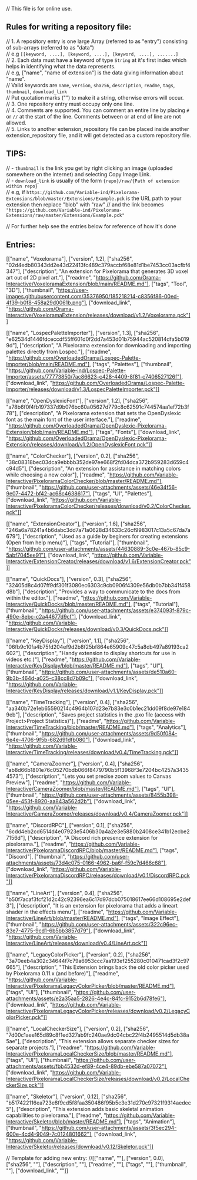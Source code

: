 // This file is for online use.<br>

## Rules for writing a repository file:
// 1. A repository entry is one large Array (referred to as "entry") consisting of sub-arrays (referred to as "data")<br>
// e.g `[[keyword, ....], [keyword, ....], [keyword, ....], .......]`<br>
// 2. Each data must have a keyword of type `String` at it's first index which helps in identifying what the data represents.<br>
// e.g, ["name", "name of extension"] is the data giving information about "name".<br>
// Valid keywords are `name`, `version`, `sha256`, `description`, `readme`, `tags`, `thumbnail`, `download_link`<br>
// Put quotation marks ("") to make it a string, otherwise errors will occur.<br>
// 3. One repository entry must occupy only one line.<br>
// 4. Comments are supported. You can comment an entire line by placing `#` or `//` at the start of the line. Comments between or at end of line are not allowed.<br>
// 5. Links to another extension_repository file can be placed inside another extension_repository file, and it will get detected as a custom repository file.<br>

## TIPS:
// - `thumbnail` is the link you get by right clicking an image (uploaded somewhere on the internet) and selecting Copy Image Link.<br>
// - `download_link` is usually of the form `{repo}/raw/{Path of extension within repo}`<br>
// e.g, if `https://github.com/Variable-ind/Pixelorama-Extensions/blob/master/Extensions/Example.pck` is the URL path to your extension then replace "blob" with "raw"
// and the link becomes `"https://github.com/Variable-ind/Pixelorama-Extensions/raw/master/Extensions/Example.pck"`<br>

// For further help see the entries below for reference of how it's done
## Entries:

[["name", "Voxelorama"], ["version", 1.2], ["sha256", "02d4edb80343dd2e43d22413fc489c379accbf68e81d1be7453cc03acfbf4347"], ["description", "An extension for Pixelorama that generates 3D voxel art out of 2D pixel art."], ["readme", "https://github.com/Orama-Interactive/VoxeloramaExtension/blob/main/README.md"], ["tags", "Tool", "3D"], ["thumbnail", "https://user-images.githubusercontent.com/35376950/185218214-c8356f86-00ed-4f39-b0f8-458a29d0061b.png"], ["download_link", "https://github.com/Orama-Interactive/VoxeloramaExtension/releases/download/v1.2/Voxelorama.pck"]]

[["name", "LospecPaletteImporter"], ["version", 1.3], ["sha256", "e62534d1446fdceccdf55ff601d0f2dd7a453d01b75944ac520814dfa5b0199d"], ["description", "A Pixelorama extension for downloading and importing palettes directly from Lospec."], ["readme", "https://github.com/OverloadedOrama/Lospec-Palette-Importer/blob/main/README.md"], ["tags", "Palettes"], ["thumbnail", "https://github.com/Variable-ind/Lospec-Palette-Importer/assets/77773850/7ac86623-c428-4409-8f81-c7406527126f"], ["download_link", "https://github.com/OverloadedOrama/Lospec-Palette-Importer/releases/download/v1.3/LospecPaletteImporter.pck"]]

[["name", "OpenDyslexicFont"], ["version", 1.2], ["sha256", "a78b6f0f4fb197337d9b076bc60a05627d779c8c62591c744574aa1ef72b3f78"], ["description", "A Pixelorama extension that sets the OpenDyslexic font as the main font of the user interface."], ["readme", "https://github.com/OverloadedOrama/OpenDyslexic-Pixelorama-Extension/blob/main/README.md"], ["tags", "Fonts"], ["download_link", "https://github.com/OverloadedOrama/OpenDyslexic-Pixelorama-Extension/releases/download/v1.2/OpenDyslexicFont.pck"]]

[["name", "ColorChecker"], ["version", 0.2], ["sha256", "38c08318bec03dca9ebbbb352de97ee668f2fd04dca372b959283d659c4c94d5"], ["description", "An extension for assistance in matching colors while choosing a new color"], ["readme", "https://github.com/Variable-Interactive/PixeloramaColorChecker/blob/master/README.md"], ["thumbnail", "https://github.com/user-attachments/assets/46e34f56-9e07-4472-bf42-ac68c4638617"], ["tags", "UI", "Palettes"], ["download_link", "https://github.com/Variable-Interactive/PixeloramaColorChecker/releases/download/v0.2/ColorChecker.pck"]]

[["name", "ExtensionCreator"], ["version", 1.6], ["sha256", "246a6a78241a4b6dabc3dd7a71a0628d34633c26cf9983017c13a5c67da7a679"], ["description", "Used as a guide by beginers for creating extensions (Open from help menu)"], ["tags", "Tutorial"], ["thumbnail", "https://github.com/user-attachments/assets/44630889-3c0e-467b-85c9-5abf7045ee91"], ["download_link", "https://github.com/Variable-Interactive/ExtensionCreator/releases/download/v1.6/ExtensionCreator.pck"]]

[["name", "QuickDocs"], ["version", 0.3], ["sha256", "32405d8c4d07ff9df301f3080ec6303c9cb0906f4309e56db0b7bb341f458d8b"], ["description", "Provides a way to communicate to the docs from within the editor."], ["readme", "https://github.com/Variable-Interactive/QuickDocks/blob/master/README.md"], ["tags", "Tutorial"], ["thumbnail", "https://github.com/user-attachments/assets/e374093f-879c-490e-8ebc-c2a44677d9cf"], ["download_link", "https://github.com/Variable-Interactive/QuickDocks/releases/download/v0.3/QuickDocs.pck"]]

[["name", "KeyDisplay"], ["version", 1.1], ["sha256", "06fb9c10fa4b75fd204ef9d2b8f25bf864e65909c47c5a8db497a89193ca2602"], ["description", "Handy extension to display shortcuts for use in videos etc.)"], ["readme", "https://github.com/Variable-Interactive/KeyDisplay/blob/master/README.md"], ["tags", "UI"], ["thumbnail", "https://github.com/user-attachments/assets/de510a60-9b3b-464d-a025-c38cc8d7b09c"], ["download_link", "https://github.com/Variable-Interactive/KeyDisplay/releases/download/v1.1/KeyDisplay.pck"]]

[["name", "TimeTracking"], ["version", 0.4], ["sha256", "aa340b72e1eb65590214c4964b107d23e7b83e3c0b1ec21dd09f8de97e1849eb"], ["description", "Saves project statistics in the .pxo file (access with Project>Project Statistics)"], ["readme", "https://github.com/Variable-Interactive/TimeTracking/blob/master/README.md"], ["tags", "Analytics"], ["thumbnail", "https://github.com/user-attachments/assets/9d50f084-6e4e-4706-9f5b-682d91dfb080"], ["download_link", "https://github.com/Variable-Interactive/TimeTracking/releases/download/v0.4/TimeTracking.pck"]]

[["name", "CameraZoomer"], ["version", 0.4], ["sha256", "ab8d66b1801e76c05270bdb066f8479790b5f13968f3e7204bc4257a34354573"], ["description", "Lets you set precise zoom values to Canvas Preview"], ["readme", "https://github.com/Variable-Interactive/CameraZoomer/blob/master/README.md"], ["tags", "UI"], ["thumbnail", "https://github.com/user-attachments/assets/8455b398-05ee-453f-8920-aa843a562d2b"], ["download_link", "https://github.com/Variable-Interactive/CameraZoomer/releases/download/v0.4/CameraZoomer.pck"]]

[["name", "DiscordRPC"], ["version", 0.1], ["sha256", "6cdd4eb2cd6514d4e07923e5406b30a4a2e3e5880b2408ce341b12ecbe27156d"], ["description", "A Discord rich presence extension for pixelorama."], ["readme", "https://github.com/Variable-Interactive/PixeloramaDiscordRPC/blob/master/README.md"], ["tags", "Discord"], ["thumbnail", "https://github.com/user-attachments/assets/73d4c075-0166-4962-ba6f-f59c7d466c68"], ["download_link", "https://github.com/Variable-Interactive/PixeloramaDiscordRPC/releases/download/v0.1/DiscordRPC.pck"]]

[["name", "LineArt"], ["version", 0.4], ["sha256", "b50f7acaf3fcf21d2c42c92396ea6c17d97dcb075018617ee66d108695e2def3"], ["description", "It is an extension for pixelorama that adds a lineart shader in the effects menu"], ["readme", "https://github.com/Variable-Interactive/LineArt/blob/master/README.md"], ["tags", "Image Effect"], ["thumbnail", "https://github.com/user-attachments/assets/322c96ec-83e7-4775-9cd1-6b5bb3857d79"], ["download_link", "https://github.com/Variable-Interactive/LineArt/releases/download/v0.4/LineArt.pck"]]

[["name", "LegacyColorPicker"], ["version", 0.2], ["sha256", "3a70eeb4a302c34644f7c79a6953ccc7aa193ef255280c010471cad3f2c97665"], ["description", "This Extension brings back the old color picker used by Pixelorama 0.11.x (and before)"], ["readme", "https://github.com/Variable-Interactive/PixeloramaLegacyColorPicker/blob/master/README.md"], ["tags", "UI"], ["thumbnail", "https://github.com/user-attachments/assets/e2a35aa5-2826-4e4c-84fc-9152b6d78fe6"], ["download_link", "https://github.com/Variable-Interactive/PixeloramaLegacyColorPicker/releases/download/v0.2/LegacyColorPicker.pck"]]

[["name", "LocalCheckerSize"], ["version", 0.2], ["sha256", "7d00c1aee165d89c8f1ed327ab9fc240ae9dc04cbc22f4b2495514d5db38a5ae"], ["description", "This extension allows separate checker sizes for separate projects."], ["readme", "https://github.com/Variable-Interactive/PixeloramaLocalCheckerSize/blob/master/README.md"], ["tags", "UI"], ["thumbnail", "https://github.com/user-attachments/assets/fbb4532d-ef89-4ce4-89db-ebe587a07072"], ["download_link", "https://github.com/Variable-Interactive/PixeloramaLocalCheckerSize/releases/download/v0.2/LocalCheckerSize.pck"]]

[["name", "Skeletor"], ["version", 0.12], ["sha256", "b517422116ea723e8f9cd5f8faa350486f95b5c3e31d270c97321f9314aedec5"], ["description", "This extension adds basic skeletal animation capabilities to pixelorama."], ["readme", "https://github.com/Variable-Interactive/Skeletor/blob/master/README.md"], ["tags", "Animation"], ["thumbnail", "https://github.com/user-attachments/assets/3f5ec294-600e-4cd4-9049-7c0124801662"], ["download_link", "https://github.com/Variable-Interactive/Skeletor/releases/download/v0.12/Skeletor.pck"]]

// Template for adding new entry:
//[["name", ""], ["version", 0.0], ["sha256", ""], ["description", ""], ["readme", ""], ["tags", ""], ["thumbnail", ""], ["download_link", ""]]
